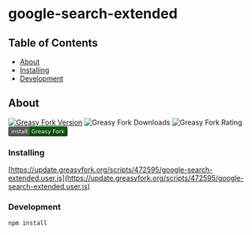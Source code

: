 # google-search-extended

## Table of Contents

- [About](#about)
- [Installing](#installing)
- [Development](#development)

## About <a name = "about"></a>

[![Greasy Fork Version](https://img.shields.io/greasyfork/v/472595)](https://update.greasyfork.org/scripts/472595/google-search-extended.user.js)
![Greasy Fork Downloads](https://img.shields.io/greasyfork/dt/472595)
![Greasy Fork Rating](https://img.shields.io/greasyfork/rating-count/472595)
<a href="https://update.greasyfork.org/scripts/472595/google-search-extended.user.js"><svg xmlns="http://www.w3.org/2000/svg" xmlns:xlink="http://www.w3.org/1999/xlink" width="120" height="20" role="img" aria-label="install: Greasy Fork"><title>install: Greasy Fork</title><linearGradient id="s" x2="0" y2="100%"><stop offset="0" stop-color="#bbb" stop-opacity=".1"/><stop offset="1" stop-opacity=".1"/></linearGradient><clipPath id="r"><rect width="120" height="20" rx="3" fill="#fff"/></clipPath><g clip-path="url(#r)"><rect width="43" height="20" fill="#555555"/><rect x="43" width="77" height="20" fill="#005200"/><rect width="120" height="20" fill="url(#s)"/></g><g fill="#fff" text-anchor="middle" font-family="Verdana,Geneva,DejaVu Sans,sans-serif" text-rendering="geometricPrecision" font-size="110"><text aria-hidden="true" x="225" y="150" fill="#010101" fill-opacity=".3" transform="scale(.1)" textLength="330">install</text><text x="225" y="140" transform="scale(.1)" fill="#fff" textLength="330">install</text><text aria-hidden="true" x="805" y="150" fill="#010101" fill-opacity=".3" transform="scale(.1)" textLength="670">Greasy Fork</text><text x="805" y="140" transform="scale(.1)" fill="#fff" textLength="670">Greasy Fork</text></g></svg></a>


### Installing

[https://update.greasyfork.org/scripts/472595/google-search-extended.user.js](https://update.greasyfork.org/scripts/472595/google-search-extended.user.js)

### Development

```shell
npm install
```

